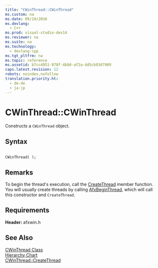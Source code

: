 ```yaml
---
title: "CWinThread::CWinThread"
ms.custom: na
ms.date: 09/19/2016
ms.devlang: 
  - C++
ms.prod: visual-studio-dev14
ms.reviewer: na
ms.suite: na
ms.technology: 
  - devlang-cpp
ms.tgt_pltfrm: na
ms.topic: reference
ms.assetid: b7cc4951-978f-4bb0-af2a-dd5cb93d7989
caps.latest.revision: 12
robots: noindex,nofollow
translation.priority.ht: 
  - de-de
  - ja-jp
---
```

# CWinThread::CWinThread
Constructs a `CWinThread` object.  
  
## Syntax  
  
```  
  
CWinThread( );  
```  
  
## Remarks  
 To begin the thread's execution, call the [CreateThread](../vs140/CWinThread--CreateThread.md) member function. You will usually create threads by calling [AfxBeginThread](../vs140/AfxBeginThread.md), which will call this constructor and `CreateThread`.  
  
## Requirements  
 **Header:** afxwin.h  
  
## See Also  
 [CWinThread Class](../vs140/CWinThread-Class.md)   
 [Hierarchy Chart](../vs140/Hierarchy-Chart.md)   
 [CWinThread::CreateThread](../vs140/CWinThread--CreateThread.md)